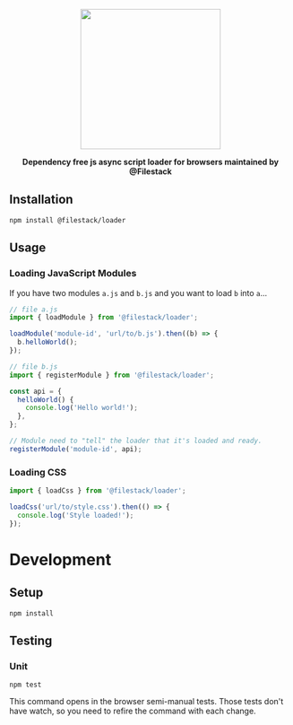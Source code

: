 <p align="center">
  <a href="https://www.filestack.com"><img src="https://static.filestackapi.com/filestack-js.svg?refresh" align="center" width="250" /></a>  
</p>
<p align="center">
  <strong>Dependency free js async script loader for browsers maintained by @Filestack</strong>
</p>

## Installation

```
npm install @filestack/loader
```

## Usage

### Loading JavaScript Modules

If you have two modules `a.js` and `b.js` and you want to load `b` into `a`...

```js
// file a.js
import { loadModule } from '@filestack/loader';

loadModule('module-id', 'url/to/b.js').then((b) => {
  b.helloWorld();
});
```

```js
// file b.js
import { registerModule } from '@filestack/loader';

const api = {
  helloWorld() {
    console.log('Hello world!');
  },
};

// Module need to "tell" the loader that it's loaded and ready.
registerModule('module-id', api);
```

### Loading CSS

```js
import { loadCss } from '@filestack/loader';

loadCss('url/to/style.css').then(() => {
  console.log('Style loaded!');
});
```

# Development

## Setup

```
npm install
```

## Testing

### Unit

```
npm test
```
This command opens in the browser semi-manual tests. Those tests don't have watch, so you need to refire the command with each change.
